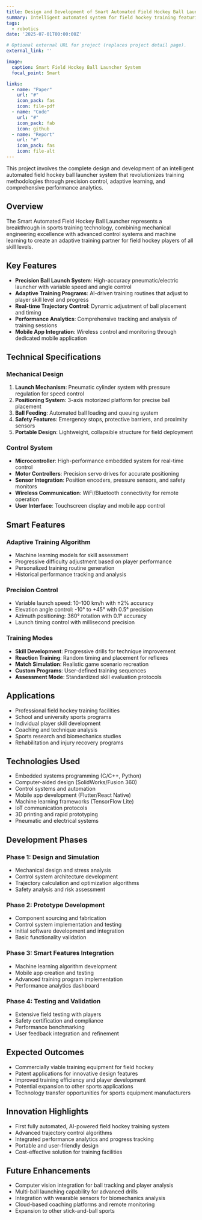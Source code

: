 ```yaml
---
title: Design and Development of Smart Automated Field Hockey Ball Launcher
summary: Intelligent automated system for field hockey training featuring precise ball launching, trajectory control, and adaptive training programs for skill development.
tags:
  - robotics
date: '2025-07-01T00:00:00Z'

# Optional external URL for project (replaces project detail page).
external_link: ''

image:
  caption: Smart Field Hockey Ball Launcher System
  focal_point: Smart

links:
  - name: "Paper"
    url: "#"
    icon_pack: fas
    icon: file-pdf
  - name: "Code"
    url: "#"
    icon_pack: fab
    icon: github
  - name: "Report"
    url: "#"
    icon_pack: fas
    icon: file-alt
---
```


This project involves the complete design and development of an intelligent automated field hockey ball launcher system that revolutionizes training methodologies through precision control, adaptive learning, and comprehensive performance analytics.

## Overview

The Smart Automated Field Hockey Ball Launcher represents a breakthrough in sports training technology, combining mechanical engineering excellence with advanced control systems and machine learning to create an adaptive training partner for field hockey players of all skill levels.

## Key Features

- **Precision Ball Launch System**: High-accuracy pneumatic/electric launcher with variable speed and angle control
- **Adaptive Training Programs**: AI-driven training routines that adjust to player skill level and progress
- **Real-time Trajectory Control**: Dynamic adjustment of ball placement and timing
- **Performance Analytics**: Comprehensive tracking and analysis of training sessions
- **Mobile App Integration**: Wireless control and monitoring through dedicated mobile application

## Technical Specifications

### Mechanical Design

1. **Launch Mechanism**: Pneumatic cylinder system with pressure regulation for speed control
2. **Positioning System**: 3-axis motorized platform for precise ball placement
3. **Ball Feeding**: Automated ball loading and queuing system
4. **Safety Features**: Emergency stops, protective barriers, and proximity sensors
5. **Portable Design**: Lightweight, collapsible structure for field deployment

### Control System

- **Microcontroller**: High-performance embedded system for real-time control
- **Motor Controllers**: Precision servo drives for accurate positioning
- **Sensor Integration**: Position encoders, pressure sensors, and safety monitors
- **Wireless Communication**: WiFi/Bluetooth connectivity for remote operation
- **User Interface**: Touchscreen display and mobile app control

## Smart Features

### Adaptive Training Algorithm
- Machine learning models for skill assessment
- Progressive difficulty adjustment based on player performance
- Personalized training routine generation
- Historical performance tracking and analysis

### Precision Control
- Variable launch speed: 10-100 km/h with ±2% accuracy
- Elevation angle control: -10° to +45° with 0.5° precision
- Azimuth positioning: 360° rotation with 0.1° accuracy
- Launch timing control with millisecond precision

### Training Modes
- **Skill Development**: Progressive drills for technique improvement
- **Reaction Training**: Random timing and placement for reflexes
- **Match Simulation**: Realistic game scenario recreation
- **Custom Programs**: User-defined training sequences
- **Assessment Mode**: Standardized skill evaluation protocols

## Applications

- Professional field hockey training facilities
- School and university sports programs
- Individual player skill development
- Coaching and technique analysis
- Sports research and biomechanics studies
- Rehabilitation and injury recovery programs

## Technologies Used

- Embedded systems programming (C/C++, Python)
- Computer-aided design (SolidWorks/Fusion 360)
- Control systems and automation
- Mobile app development (Flutter/React Native)
- Machine learning frameworks (TensorFlow Lite)
- IoT communication protocols
- 3D printing and rapid prototyping
- Pneumatic and electrical systems

## Development Phases

### Phase 1: Design and Simulation
- Mechanical design and stress analysis
- Control system architecture development
- Trajectory calculation and optimization algorithms
- Safety analysis and risk assessment

### Phase 2: Prototype Development
- Component sourcing and fabrication
- Control system implementation and testing
- Initial software development and integration
- Basic functionality validation

### Phase 3: Smart Features Integration
- Machine learning algorithm development
- Mobile app creation and testing
- Advanced training program implementation
- Performance analytics dashboard

### Phase 4: Testing and Validation
- Extensive field testing with players
- Safety certification and compliance
- Performance benchmarking
- User feedback integration and refinement

## Expected Outcomes

- Commercially viable training equipment for field hockey
- Patent applications for innovative design features
- Improved training efficiency and player development
- Potential expansion to other sports applications
- Technology transfer opportunities for sports equipment manufacturers

## Innovation Highlights

- First fully automated, AI-powered field hockey training system
- Advanced trajectory control algorithms
- Integrated performance analytics and progress tracking
- Portable and user-friendly design
- Cost-effective solution for training facilities

## Future Enhancements

- Computer vision integration for ball tracking and player analysis
- Multi-ball launching capability for advanced drills
- Integration with wearable sensors for biomechanics analysis
- Cloud-based coaching platforms and remote monitoring
- Expansion to other stick-and-ball sports
